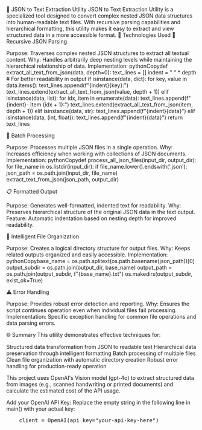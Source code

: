 📄 JSON to Text Extraction Utility
JSON to Text Extraction Utility is a specialized tool designed to convert complex nested JSON data structures into human-readable text files. With recursive parsing capabilities and hierarchical formatting, this utility makes it easy to extract and view structured data in a more accessible format.
🧠 Technologies Used
🔄 Recursive JSON Parsing

Purpose: Traverses complex nested JSON structures to extract all textual content.
Why: Handles arbitrarily deep nesting levels while maintaining the hierarchical relationship of data.
Implementation:
pythonCopydef extract_all_text_from_json(data, depth=0):
    text_lines = []
    indent = "    " * depth  # For better readability in output
    if isinstance(data, dict):
        for key, value in data.items():
            text_lines.append(f"{indent}{key}:")
            text_lines.extend(extract_all_text_from_json(value, depth + 1))
    elif isinstance(data, list):
        for idx, item in enumerate(data):
            text_lines.append(f"{indent}- Item {idx + 1}:")
            text_lines.extend(extract_all_text_from_json(item, depth + 1))
    elif isinstance(data, str):
        text_lines.append(f"{indent}{data}")
    elif isinstance(data, (int, float)):
        text_lines.append(f"{indent}{data}")
    return text_lines


📂 Batch Processing

Purpose: Processes multiple JSON files in a single operation.
Why: Increases efficiency when working with collections of JSON documents.
Implementation:
pythonCopydef process_all_json_files(input_dir, output_dir):
    for file_name in os.listdir(input_dir):
        if file_name.lower().endswith('.json'):
            json_path = os.path.join(input_dir, file_name)
            extract_text_from_json(json_path, output_dir)


📋 Formatted Output

Purpose: Generates well-formatted, indented text for readability.
Why: Preserves hierarchical structure of the original JSON data in the text output.
Feature: Automatic indentation based on nesting depth for improved readability.

📁 Intelligent File Organization

Purpose: Creates a logical directory structure for output files.
Why: Keeps related outputs organized and easily accessible.
Implementation:
pythonCopybase_name = os.path.splitext(os.path.basename(json_path))[0]
output_subdir = os.path.join(output_dir, base_name)
output_path = os.path.join(output_subdir, f"{base_name}.txt")
os.makedirs(output_subdir, exist_ok=True)


⚠️ Error Handling

Purpose: Provides robust error detection and reporting.
Why: Ensures the script continues operation even when individual files fail processing.
Implementation: Specific exception handling for common file operations and data parsing errors.

🌐 Summary
This utility demonstrates effective techniques for:

Structured data transformation from JSON to readable text
Hierarchical data preservation through intelligent formatting
Batch processing of multiple files
Clean file organization with automatic directory creation
Robust error handling for production-ready operation

This project uses OpenAI's Vision model (gpt-4o) to extract structured data from images (e.g., scanned handwriting or printed documents) and calculate the estimated cost of the API usage.

Add your OpenAI API Key: Replace the empty string in the following line in main() with your actual key:

<pre>
    client = OpenAI(api_key="your-api-key-here")
</pre>
